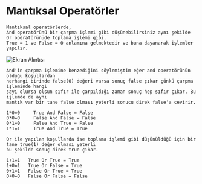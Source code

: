 # Mantıksal Operatörler

```
Mantıksal operatörlerde,
And operatörünü bir çarpma işlemi gibi düşünebilirsiniz aynı şekilde
Or operatörünüde toplama işlemi gibi.
True = 1 ve False = 0 anlamına gelmektedir ve buna dayanarak işlemler yapılır.
```
![Ekran Alıntısı](https://user-images.githubusercontent.com/62007900/149238308-c0594ab6-6a8c-4ddc-ae03-51d393131aeb.JPG)

```
And'in çarpma işlemine benzediğini söylemiştim eğer and operatörünün olduğu koşullardan 
herhangi birinde false(0) değeri varsa sonuç false çıkar çünkü çarpma işleminde hangi 
sayı olursa olsun sıfır ile çarpıldığı zaman sonuç hep sıfır çıkar. Bu işlemde de aynı
mantık var bir tane false olması yeterli sonucu direk false'a cevirir.

1*0=0     True And False = False
0*0=0     False And False = False
0*1=0     False And True = False
1*1=1     True And True = True

```
```
Or ile yapılan koşullarda ise toplama işlemi gibi düşünüldüğü için bir tane true(1) değer olması yeterli
bu şekilde sonuç direk true çıkar.

1+1=1   True Or True = True 
1+0=1   True Or False = True 
0+1=1   False Or True = True 
0+0=0   False Or False = False 
```


